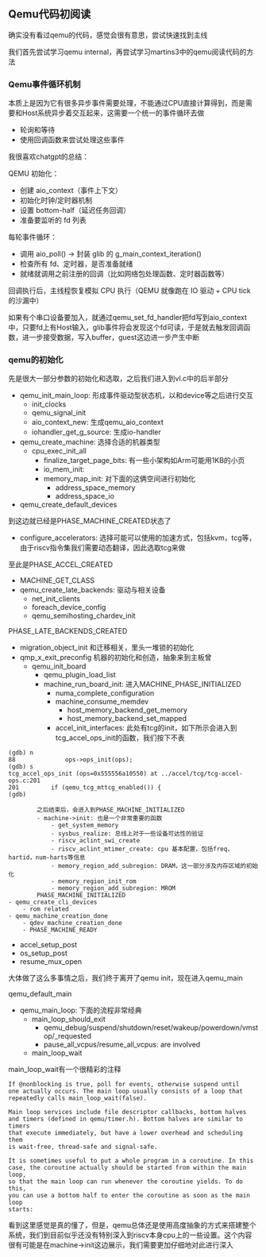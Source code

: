 ## Qemu代码初阅读
确实没有看过qemu的代码，感觉会很有意思，尝试快速找到主线

我们首先尝试学习qemu internal，再尝试学习martins3中的qemu阅读代码的方法

### Qemu事件循环机制
本质上是因为它有很多异步事件需要处理，不能通过CPU直接计算得到，而是需要和Host系统异步着交互起来，这需要一个统一的事件循环去做
- 轮询和等待
- 使用回调函数来尝试处理这些事件

我很喜欢chatgpt的总结：

QEMU 初始化：
- 创建 aio_context（事件上下文）
- 初始化时钟/定时器机制
- 设置 bottom-half（延迟任务回调）
- 准备要监听的 fd 列表

每轮事件循环：
- 调用 aio_poll() → 封装 glib 的 g_main_context_iteration()
- 检查所有 fd、定时器，是否准备就绪
- 就绪就调用之前注册的回调（比如网络包处理函数、定时器函数等）

回调执行后，主线程恢复模拟 CPU 执行（QEMU 就像跑在 IO 驱动 + CPU tick 的沙漏中）

如果有个串口设备要加入，就通过qemu_set_fd_handler把fd写到aio_context中，只要fd上有Host输入，glib事件将会发现这个fd可读，于是就去触发回调函数，进一步接受数据，写入buffer，guest这边进一步产生中断

### qemu的初始化
先是很大一部分参数的初始化和选取，之后我们进入到vl.c中的后半部分

- qemu_init_main_loop: 形成事件驱动型状态机，以和device等之后进行交互
    - init_clocks
    - qemu_signal_init
    - aio_context_new: 生成qemu_aio_context
    - iohandler_get_g_source: 生成io-handler
- qemu_create_machine: 选择合适的机器类型
    - cpu_exec_init_all
        - finalize_target_page_bits: 有一些小架构如Arm可能用1KB的小页
        - io_mem_init:
        - memory_map_init: 对下面的这俩空间进行初始化
            - address_space_memory
            - address_space_io
- qemu_create_default_devices

到这边就已经是PHASE_MACHINE_CREATED状态了

- configure_accelerators: 选择可能可以使用的加速方式，包括kvm，tcg等，由于riscv指令集我们需要动态翻译，因此选取tcg来做

至此是PHASE_ACCEL_CREATED

- MACHINE_GET_CLASS
- qemu_create_late_backends: 驱动与相关设备
    - net_init_clients
    - foreach_device_config
    - qemu_semihosting_chardev_init

PHASE_LATE_BACKENDS_CREATED

- migration_object_init 和迁移相关，里头一堆锁的初始化
- qmp_x_exit_preconfig 机器的初始化和创造，抽象来到主板曾
    - qemu_init_board
        - qemu_plugin_load_list
        - machine_run_board_init: 进入MACHINE_PHASE_INITIALIZED
            - numa_complete_configuration
            - machine_consume_memdev
                - host_memory_backend_get_memory
                - host_memory_backend_set_mapped
            - accel_init_interfaces: 此处有tcg的init，如下所示会进入到tcg_accel_ops_init的函数，我们按下不表      
```
(gdb) n
88              ops->ops_init(ops);
(gdb) s
tcg_accel_ops_init (ops=0x555556a10550) at ../accel/tcg/tcg-accel-ops.c:201
201         if (qemu_tcg_mttcg_enabled()) {
(gdb) 
```
            之后结束后，会进入到PHASE_MACHINE_INITIALIZED
            - machine->init: 也是一个非常重要的函数
                - get_system_memory
                - sysbus_realize: 总线上对于一些设备可达性的验证
                - riscv_aclint_swi_create
                - riscv_aclint_mtimer_create: cpu 基本配置，包括freq，hartid，num-harts等信息
                - memory_region_add_subregion: DRAM，这一部分涉及内存区域的初始化
                - memory_region_init_rom
                - memory_region_add_subregion: MROM
            PHASE_MACHINE_INITIALIZED
    - qemu_create_cli_devices
        - rom related
    - qemu_machine_creation_done
        - qdev_machine_creation_done
        - PHASE_MACHINE_READY
- accel_setup_post
- os_setup_post
- resume_mux_open


大体做了这么多事情之后，我们终于离开了qemu init，现在进入qemu_main

qemu_default_main
- qemu_main_loop: 下面的流程非常经典
    - main_loop_should_exit
        - qemu_debug/suspend/shutdown/reset/wakeup/powerdown/vmstop/_requested
        - pause_all_vcpus/resume_all_vcpus: are involved
    - main_loop_wait

main_loop_wait有一个很精彩的注释
```
If @nonblocking is true, poll for events, otherwise suspend until
one actually occurs. The main loop usually consists of a loop that
repeatedly calls main_loop_wait(false).

Main loop services include file descriptor callbacks, bottom halves
and timers (defined in qemu/timer.h). Bottom halves are similar to timers
that execute immediately, but have a lower overhead and scheduling them
is wait-free, thread-safe and signal-safe.

It is sometimes useful to put a whole program in a coroutine. In this
case, the coroutine actually should be started from within the main loop,
so that the main loop can run whenever the coroutine yields. To do this,
you can use a bottom half to enter the coroutine as soon as the main loop
starts:
```
看到这里感觉是真的懂了，但是，qemu总体还是使用高度抽象的方式来搭建整个系统，我们到目前似乎还没有特别深入到riscv本身cpu上的一些设置。这个内容很有可能是在machine->init这边展示，我们需要更加仔细地对此进行深入
